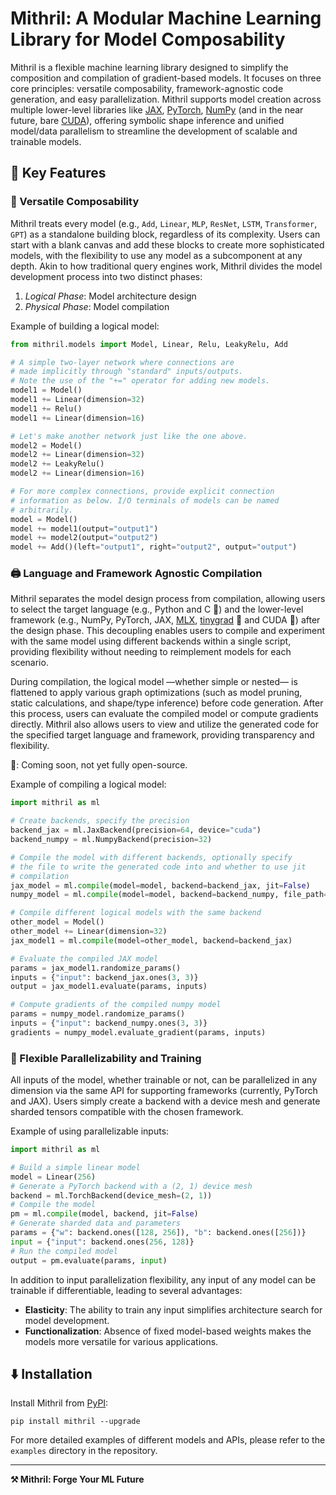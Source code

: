 # Mithril: A Modular Machine Learning Library for Model Composability

Mithril is a flexible machine learning library designed to simplify the composition and compilation of gradient-based models. It focuses on three core principles: versatile composability, framework-agnostic code generation, and easy parallelization. Mithril supports model creation across multiple lower-level libraries like [JAX](https://jax.readthedocs.io/en/latest/index.html), [PyTorch](https://pytorch.org/), [NumPy](https://numpy.org/) (and in the near future, bare [CUDA](https://developer.nvidia.com/cuda-zone)), offering symbolic shape inference and unified model/data parallelism to streamline the development of scalable and trainable models.

## 🚀 Key Features

### 🧱 Versatile Composability

Mithril treats every model (e.g., `Add`, `Linear`, `MLP`, `ResNet`, `LSTM`, `Transformer`, `GPT`) as a standalone building block, regardless of its complexity. Users can start with a blank canvas and add these blocks to create more sophisticated models, with the flexibility to use any model as a subcomponent at any depth. Akin to how traditional query engines work, Mithril divides the model development process into two distinct phases:

1. *Logical Phase*: Model architecture design
2. *Physical Phase*: Model compilation

Example of building a logical model:

```python
from mithril.models import Model, Linear, Relu, LeakyRelu, Add

# A simple two-layer network where connections are
# made implicitly through "standard" inputs/outputs.
# Note the use of the "+=" operator for adding new models.
model1 = Model()
model1 += Linear(dimension=32)
model1 += Relu()
model1 += Linear(dimension=16)

# Let's make another network just like the one above.
model2 = Model()
model2 += Linear(dimension=32)
model2 += LeakyRelu()
model2 += Linear(dimension=16)

# For more complex connections, provide explicit connection
# information as below. I/O terminals of models can be named
# arbitrarily.
model = Model()
model += model1(output="output1")
model += model2(output="output2")
model += Add()(left="output1", right="output2", output="output")
```

### 🖨️ Language and Framework Agnostic Compilation

Mithril separates the model design process from compilation, allowing users to select the target language (e.g., Python and C 🚧) and the lower-level framework (e.g., NumPy, PyTorch, JAX, [MLX](https://ml-explore.github.io/mlx/build/html/index.html), [tinygrad](https://tinygrad.org/) 🚧 and CUDA 🚧) after the design phase. This decoupling enables users to compile and experiment with the same model using different backends within a single script, providing flexibility without needing to reimplement models for each scenario.

During compilation, the logical model —whether simple or nested— is flattened to apply various graph optimizations (such as model pruning, static calculations, and shape/type inference) before code generation. After this process, users can evaluate the compiled model or compute gradients directly. Mithril also allows users to view and utilize the generated code for the specified target language and framework, providing transparency and flexibility.

🚧: Coming soon, not yet fully open-source.

Example of compiling a logical model:

```python
import mithril as ml

# Create backends, specify the precision
backend_jax = ml.JaxBackend(precision=64, device="cuda")
backend_numpy = ml.NumpyBackend(precision=32)

# Compile the model with different backends, optionally specify
# the file to write the generated code into and whether to use jit
# compilation
jax_model = ml.compile(model=model, backend=backend_jax, jit=False)
numpy_model = ml.compile(model=model, backend=backend_numpy, file_path="generated_code.py")

# Compile different logical models with the same backend
other_model = Model()
other_model += Linear(dimension=32)
jax_model1 = ml.compile(model=other_model, backend=backend_jax)

# Evaluate the compiled JAX model
params = jax_model1.randomize_params()
inputs = {"input": backend_jax.ones(3, 3)}
output = jax_model1.evaluate(params, inputs)

# Compute gradients of the compiled numpy model
params = numpy_model.randomize_params()
inputs = {"input": backend_numpy.ones(3, 3)}
gradients = numpy_model.evaluate_gradient(params, inputs)
```

### 🔀 Flexible Parallelizability and Training

All inputs of the model, whether trainable or not, can be parallelized in any dimension via the same API for supporting frameworks (currently, PyTorch and JAX). Users simply create a backend with a device mesh and generate sharded tensors compatible with the chosen framework.

Example of using parallelizable inputs:

```python
import mithril as ml

# Build a simple linear model
model = Linear(256)
# Generate a PyTorch backend with a (2, 1) device mesh
backend = ml.TorchBackend(device_mesh=(2, 1))
# Compile the model
pm = ml.compile(model, backend, jit=False)
# Generate sharded data and parameters
params = {"w": backend.ones([128, 256]), "b": backend.ones([256])}
input = {"input": backend.ones(256, 128)}
# Run the compiled model
output = pm.evaluate(params, input)
```

In addition to input parallelization flexibility, any input of any model can be trainable if differentiable, leading to several advantages:

- **Elasticity**: The ability to train any input simplifies architecture search for model development.
- **Functionalization**: Absence of fixed model-based weights makes the models more versatile for various applications.

## ⬇️ Installation

Install Mithril from [PyPI](https://pypi.org/project/mithril/):

```
pip install mithril --upgrade
```

For more detailed examples of different models and APIs, please refer to the `examples` directory in the repository.

<!-- ⚒️ Versatile as Mithril, Flexible as Mithril, Powerful as Mithril, made from Mithril -->
<!-- "Mithril: Forge Your ML Future"
"Mithril: Composable, Compilable, Unbreakable"
"Mithril: Bend ML to Your Will"
"Mithril: Where Flexibility Meets Power"
"Mithril: Crafting ML Without Limits" -->

---

**⚒️ Mithril: Forge Your ML Future**
